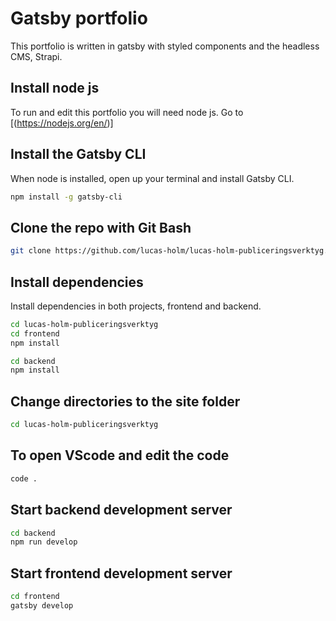 # Gatsby portfolio

This portfolio is written in gatsby with styled components and the headless CMS, Strapi.

## Install node js

To run and edit this portfolio you will need node js.
Go to [(https://nodejs.org/en/)]

## Install the Gatsby CLI

When node is installed, open up your terminal and install Gatsby CLI.

```bash
npm install -g gatsby-cli
```

## Clone the repo with Git Bash

```bash
git clone https://github.com/lucas-holm/lucas-holm-publiceringsverktyg.git
```

## Install dependencies

Install dependencies in both projects, frontend and backend.

```bash
cd lucas-holm-publiceringsverktyg
cd frontend
npm install

cd backend
npm install
```

## Change directories to the site folder

```bash
cd lucas-holm-publiceringsverktyg
```

## To open VScode and edit the code

```bash
code .
```

## Start backend development server

```bash
cd backend
npm run develop
```

## Start frontend development server

```bash
cd frontend
gatsby develop
```
